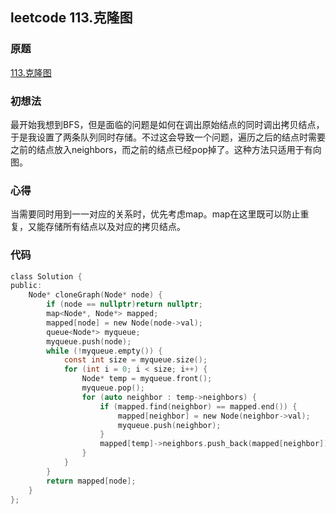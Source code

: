 ## leetcode 113.克隆图
### 原题
[113.克隆图](https://leetcode-cn.com/problems/clone-graph/)
### 初想法
最开始我想到BFS，但是面临的问题是如何在调出原始结点的同时调出拷贝结点，于是我设置了两条队列同时存储。不过这会导致一个问题，遍历之后的结点时需要之前的结点放入neighbors，而之前的结点已经pop掉了。这种方法只适用于有向图。
### 心得
当需要同时用到一一对应的关系时，优先考虑map。map在这里既可以防止重复，又能存储所有结点以及对应的拷贝结点。
### 代码
```C
class Solution {
public:
    Node* cloneGraph(Node* node) {
        if (node == nullptr)return nullptr;
        map<Node*, Node*> mapped;
        mapped[node] = new Node(node->val);
        queue<Node*> myqueue;
        myqueue.push(node);
        while (!myqueue.empty()) {
            const int size = myqueue.size();
            for (int i = 0; i < size; i++) {
                Node* temp = myqueue.front();
                myqueue.pop();
                for (auto neighbor : temp->neighbors) {
                    if (mapped.find(neighbor) == mapped.end()) {
                        mapped[neighbor] = new Node(neighbor->val);
                        myqueue.push(neighbor);
                    }
                    mapped[temp]->neighbors.push_back(mapped[neighbor]);
                }
            }
        }
        return mapped[node];
    }
};